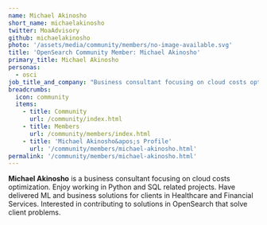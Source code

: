 ```yaml
---
name: Michael Akinosho
short_name: michaelakinosho
twitter: MoaAdvisory
github: michaelakinosho
photo: '/assets/media/community/members/no-image-available.svg'
title: 'OpenSearch Community Member: Michael Akinosho'
primary_title: Michael Akinosho
personas:
  - osci
job_title_and_company: "Business consultant focusing on cloud costs optimization"
breadcrumbs:
  icon: community
  items:
    - title: Community
      url: /community/index.html
    - title: Members
      url: /community/members/index.html
    - title: 'Michael Akinosho&apos;s Profile'
      url: '/community/members/michael-akinosho.html'
permalink: '/community/members/michael-akinosho.html'
---
```


**Michael Akinosho** is a business consultant focusing on cloud costs optimization. Enjoy working in Python and SQL related projects. Have delivered ML and business solutions for clients in Healthcare and Financial Services. Interested in contributing to solutions in OpenSearch that solve client problems.
